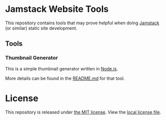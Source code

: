 # Jamstack Website Tools

This repository contains tools that may prove helpful when doing [Jamstack](https://jamstack.org) (or similar) static site development.

## Tools

### Thumbnail Generator

This is a simple thumbnail generator written in [Node.js](https://nodejs.dev/en/).

More details can be found in the [README.md](v1/thumbnail/README.md) for that tool.

# License

This repository is released under [the MIT license](https://en.wikipedia.org/wiki/MIT_License).  View the [local license file](./LICENSE).